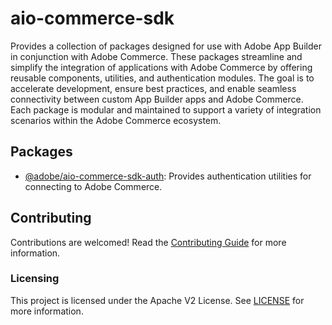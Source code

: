 # aio-commerce-sdk

Provides a collection of packages designed for use with Adobe App Builder in conjunction with Adobe Commerce.
These packages streamline and simplify the integration of applications with Adobe Commerce by offering reusable
components, utilities, and authentication modules. The goal is to accelerate development, ensure best practices, and
enable seamless connectivity between custom App Builder apps and Adobe Commerce. Each package is modular and maintained
to support a variety of integration scenarios within the Adobe Commerce ecosystem.

## Packages

- [@adobe/aio-commerce-sdk-auth](./packages/aio-commerce-sdk-auth): Provides authentication utilities for connecting to Adobe Commerce.

## Contributing

Contributions are welcomed! Read the [Contributing Guide](./.github/CONTRIBUTING.md) for more information.

### Licensing

This project is licensed under the Apache V2 License. See [LICENSE](LICENSE) for more information.
